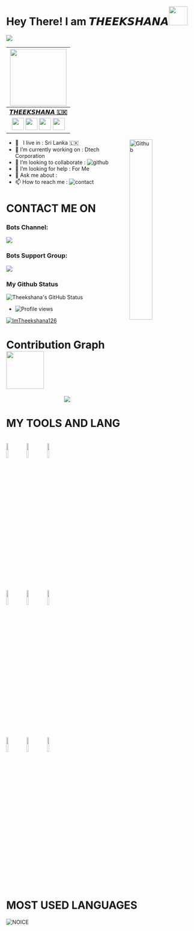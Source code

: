 # Hey There! I am 𝙏𝙃𝙀𝙀𝙆𝙎𝙃𝘼𝙉𝘼<img src="https://raw.githubusercontent.com/MartinHeinz/MartinHeinz/master/wave.gif" width="50px">
<!-- Your badges
You can use the website to generate badges: https://shields.io/
-->
<p>
  <a href="https://github.com/imtheekshana126/readme-typing-svg"><img src="https://readme-typing-svg.herokuapp.com/?lines=Full-stack%20web%20and%20app%20developer;Self-taught%20UI%2FUX%20Designer;1%2B%20years%20of%20coding%20experience;Always%20learning%20new%20things&font=Fira%20Code&center=true&width=440&height=45&color=11171212vCenter=true&size=22"></a>

  | <a href="https://t.me/imtheekshana"><img src="https://telegra.ph/file/e127db68c238eeb854d49.jpg" width="150px" height="150px" /></a> |
|:---------------------------------------------------------------------------------------------------------------------------------------: |
|       **[𝙏𝙃𝙀𝙀𝙆𝙎𝙃𝘼𝙉𝘼 🇱🇰](https://t.me/imtheekshana)**                                                                                |
| <a href="https://t.me/imtheekshana"><img src="https://cdn4.iconfinder.com/data/icons/logos-and-brands/512/335_Telegram_logo-256.png" width="32px" height="32px"></a> <a href="https://www.instagram.com/imtheekshana"><img src="https://cdn2.iconfinder.com/data/icons/social-icons-33/128/Instagram-256.png" width="32px" height="32px"></a>                                                                                                                                                                <a href="https://www.youtube.com/channel/UCzl8fagoLiV7zBDXQxKYAxA"><img src="https://cdn3.iconfinder.com/data/icons/2018-social-media-logotypes/1000/2018_social_media_popular_app_logo_youtube-256.png" width="32px" height="32px"></a>              <a href="https://twitter.com/DamanthaJ"><img src="https://cdn2.iconfinder.com/data/icons/social-media-2285/512/1_Twitter_colored_svg-256.png" width="32px" height="32px">                                 
<img width="35%" align="right" alt="Github" src="https://telegra.ph/file/9cf39d4195f80e8314fec.jpg" />
                                                                                                                               
<!-- Your badges
You can use the website to generate badges: https://shields.io/
-->

-  🚶‍ &nbsp; I live in : Sri Lanka 🇱🇰  <br>
-  🔭 I’m currently working on : Dtech Corporation  <br>
-  👯 I’m looking to collaborate : ![github](https://img.shields.io/badge/On-Github-black)  <br>
-  🤔 I’m looking for help : For  Me  <br>
-  💬 Ask me about :  <br>
-  📫 How to reach me : ![contact](https://img.shields.io/badge/Contact%20me-On%20Telegram-blue)

# CONTACT ME ON
                                                          
### Bots Channel:

<a href="https://t.me/Theekshana_Official"><img src="https://img.shields.io/badge/Theekshana %20Official-Join%20Telegram%20Channel-blue.svg?logo=telegram"></a>
<p align="left">
  
### Bots Support Group:
  
<a href="https://t.me/Theekshana_Support"><img src="https://img.shields.io/badge/Theekshana%20Support-Join%20Telegram%20Group-blue.svg?logo=telegram"></a>
  
### My Github Status
  
![Theekshana's GitHub Status](https://github-readme-stats.vercel.app/api?username=ImTheekshana126&theme=dark&show_icons=true)
  
- ![Profile views](https://gpvc.arturio.dev/ImTheekshana126)
  
<p align="left"> <a target="_blank" href="https://github.com/ryo-ma/github-profile-trophy"><img src="https://github-profile-trophy.vercel.app/?username=ImTheekshana126&theme=alduin" alt="ImTheekshana126" /></a> </p>

# Contribution Graph <img src="https://octodex.github.com/images/daftpunktocat-thomas.gif" width=100px>
<p align="center">
  <a href="https://github.com/ImTheekshana126">
    <img src="https://github-readme-streak-stats.herokuapp.com/?user=ImTheekshana126#version3"/>
  </a>
</p>

# MY TOOLS AND LANG

<p align ="left">
  <br />
  <code><img width="10%"  src="https://www.vectorlogo.zone/logos/json/json-ar21.svg"></code>
  <code><img width="10%"   src="https://www.vectorlogo.zone/logos/git-scm/git-scm-ar21.svg"></code>
  <code><img width="10%"   src="https://www.vectorlogo.zone/logos/python/python-ar21.svg"></code>
  <br />
  <code><img width="10%"  src="https://www.vectorlogo.zone/logos/mysql/mysql-ar21.svg"></code>
  <code><img width="10%"  src="https://www.vectorlogo.zone/logos/sqlite/sqlite-ar21.svg"></code>
  <code><img width="10%"  src="https://www.vectorlogo.zone/logos/firebase/firebase-ar21.svg"></code>
  <br />
  <code><img width="10%"  src="https://www.vectorlogo.zone/logos/w3_html5/w3_html5-ar21.svg"></code>
  <code><img width="10%"  src="https://www.vectorlogo.zone/logos/github/github-ar21.svg"></code>
  <code><img width="10%"  src="https://www.vectorlogo.zone/logos/gitlab/gitlab-ar21.svg"></code>
  <br>
</p>                  

# MOST USED LANGUAGES

![NOICE](https://github-readme-stats.vercel.app/api/top-langs/?username=ImTheekshana126&theme=dark&red_icons=true)
                                                                                                                      
